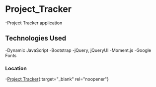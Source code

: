 # Project_Tracker
-Project Tracker application

## Technologies Used
-Dynamic JavaScript
-Bootstrap
-jQuery, jQueryUI
-Moment.js
-Google Fonts

### Location
-[Project Tracker](https://shanewilmes.github.io/Project_Tracker/){:target="_blank" rel="noopener"}